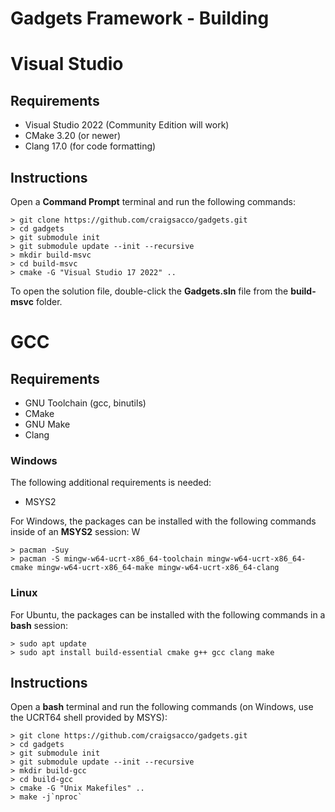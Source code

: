 # Gadgets Framework - Building

# Visual Studio

## Requirements

* Visual Studio 2022 (Community Edition will work)
* CMake 3.20 (or newer)
* Clang 17.0 (for code formatting)

## Instructions

Open a **Command Prompt** terminal and run the following commands:

```
> git clone https://github.com/craigsacco/gadgets.git
> cd gadgets
> git submodule init
> git submodule update --init --recursive
> mkdir build-msvc
> cd build-msvc
> cmake -G "Visual Studio 17 2022" ..
```

To open the solution file, double-click the **Gadgets.sln** file from the **build-msvc** folder.

# GCC

## Requirements

* GNU Toolchain (gcc, binutils)
* CMake
* GNU Make
* Clang

### Windows

The following additional requirements is needed:

* MSYS2

For Windows, the packages can be installed with the following commands inside of an **MSYS2** session:
W
```
> pacman -Suy
> pacman -S mingw-w64-ucrt-x86_64-toolchain mingw-w64-ucrt-x86_64-cmake mingw-w64-ucrt-x86_64-make mingw-w64-ucrt-x86_64-clang
```

### Linux

For Ubuntu, the packages can be installed with the following commands in a **bash** session:

```
> sudo apt update
> sudo apt install build-essential cmake g++ gcc clang make
```

## Instructions

Open a **bash** terminal and run the following commands (on Windows, use the UCRT64 shell provided by MSYS):

```
> git clone https://github.com/craigsacco/gadgets.git
> cd gadgets
> git submodule init
> git submodule update --init --recursive
> mkdir build-gcc
> cd build-gcc
> cmake -G "Unix Makefiles" ..
> make -j`nproc`
```
